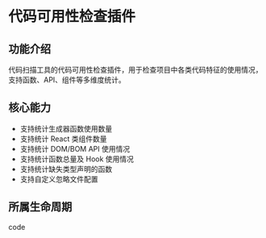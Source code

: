 # 代码可用性检查插件

## 功能介绍
代码扫描工具的代码可用性检查插件，用于检查项目中各类代码特征的使用情况，支持函数、API、组件等多维度统计。

## 核心能力
- 支持统计生成器函数使用数量
- 支持统计 React 类组件数量
- 支持统计 DOM/BOM API 使用情况
- 支持统计函数总量及 Hook 使用情况
- 支持统计缺失类型声明的函数
- 支持自定义忽略文件配置

## 所属生命周期
code